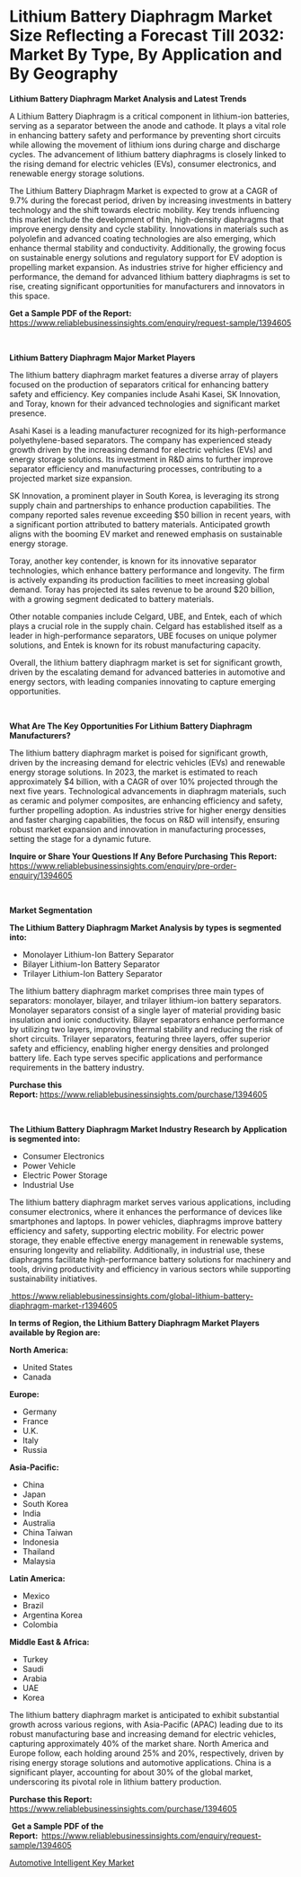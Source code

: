 <p><h1>Lithium Battery Diaphragm Market Size Reflecting a Forecast Till 2032: Market By Type, By Application and By Geography</h1></p><p><strong>Lithium Battery Diaphragm Market Analysis and Latest Trends</strong></p>
<p><p>A Lithium Battery Diaphragm is a critical component in lithium-ion batteries, serving as a separator between the anode and cathode. It plays a vital role in enhancing battery safety and performance by preventing short circuits while allowing the movement of lithium ions during charge and discharge cycles. The advancement of lithium battery diaphragms is closely linked to the rising demand for electric vehicles (EVs), consumer electronics, and renewable energy storage solutions.</p><p>The Lithium Battery Diaphragm Market is expected to grow at a CAGR of 9.7% during the forecast period, driven by increasing investments in battery technology and the shift towards electric mobility. Key trends influencing this market include the development of thin, high-density diaphragms that improve energy density and cycle stability. Innovations in materials such as polyolefin and advanced coating technologies are also emerging, which enhance thermal stability and conductivity. Additionally, the growing focus on sustainable energy solutions and regulatory support for EV adoption is propelling market expansion. As industries strive for higher efficiency and performance, the demand for advanced lithium battery diaphragms is set to rise, creating significant opportunities for manufacturers and innovators in this space.</p></p>
<p><strong>Get a Sample PDF of the Report:&nbsp;</strong> <a href="https://www.reliablebusinessinsights.com/enquiry/request-sample/1394605?utm_campaign=3113&utm_medium=2&utm_source=Github&utm_content=ia&utm_term=22032025&utm_id=lithium-battery-diaphragm">https://www.reliablebusinessinsights.com/enquiry/request-sample/1394605</a></p>
<p>&nbsp;</p>
<p><strong>Lithium Battery Diaphragm Major Market Players</strong></p>
<p><p>The lithium battery diaphragm market features a diverse array of players focused on the production of separators critical for enhancing battery safety and efficiency. Key companies include Asahi Kasei, SK Innovation, and Toray, known for their advanced technologies and significant market presence.</p><p>Asahi Kasei is a leading manufacturer recognized for its high-performance polyethylene-based separators. The company has experienced steady growth driven by the increasing demand for electric vehicles (EVs) and energy storage solutions. Its investment in R&D aims to further improve separator efficiency and manufacturing processes, contributing to a projected market size expansion.</p><p>SK Innovation, a prominent player in South Korea, is leveraging its strong supply chain and partnerships to enhance production capabilities. The company reported sales revenue exceeding $50 billion in recent years, with a significant portion attributed to battery materials. Anticipated growth aligns with the booming EV market and renewed emphasis on sustainable energy storage.</p><p>Toray, another key contender, is known for its innovative separator technologies, which enhance battery performance and longevity. The firm is actively expanding its production facilities to meet increasing global demand. Toray has projected its sales revenue to be around $20 billion, with a growing segment dedicated to battery materials.</p><p>Other notable companies include Celgard, UBE, and Entek, each of which plays a crucial role in the supply chain. Celgard has established itself as a leader in high-performance separators, UBE focuses on unique polymer solutions, and Entek is known for its robust manufacturing capacity.</p><p>Overall, the lithium battery diaphragm market is set for significant growth, driven by the escalating demand for advanced batteries in automotive and energy sectors, with leading companies innovating to capture emerging opportunities.</p></p>
<p>&nbsp;</p>
<p><strong>What Are The Key Opportunities For Lithium Battery Diaphragm Manufacturers?</strong></p>
<p><p>The lithium battery diaphragm market is poised for significant growth, driven by the increasing demand for electric vehicles (EVs) and renewable energy storage solutions. In 2023, the market is estimated to reach approximately $4 billion, with a CAGR of over 10% projected through the next five years. Technological advancements in diaphragm materials, such as ceramic and polymer composites, are enhancing efficiency and safety, further propelling adoption. As industries strive for higher energy densities and faster charging capabilities, the focus on R&D will intensify, ensuring robust market expansion and innovation in manufacturing processes, setting the stage for a dynamic future.</p></p>
<p><strong>Inquire or Share Your Questions If Any Before Purchasing This Report:</strong> <a href="https://www.reliablebusinessinsights.com/enquiry/pre-order-enquiry/1394605?utm_campaign=3113&utm_medium=2&utm_source=Github&utm_content=ia&utm_term=22032025&utm_id=lithium-battery-diaphragm">https://www.reliablebusinessinsights.com/enquiry/pre-order-enquiry/1394605</a></p>
<p>&nbsp;</p>
<p><strong>Market Segmentation</strong></p>
<p><strong>The Lithium Battery Diaphragm Market Analysis by types is segmented into:</strong></p>
<p><ul><li>Monolayer Lithium-Ion Battery Separator</li><li>Bilayer Lithium-Ion Battery Separator</li><li>Trilayer Lithium-Ion Battery Separator</li></ul></p>
<p><p>The lithium battery diaphragm market comprises three main types of separators: monolayer, bilayer, and trilayer lithium-ion battery separators. Monolayer separators consist of a single layer of material providing basic insulation and ionic conductivity. Bilayer separators enhance performance by utilizing two layers, improving thermal stability and reducing the risk of short circuits. Trilayer separators, featuring three layers, offer superior safety and efficiency, enabling higher energy densities and prolonged battery life. Each type serves specific applications and performance requirements in the battery industry.</p></p>
<p><strong>Purchase this Report:&nbsp;</strong><a href="https://www.reliablebusinessinsights.com/purchase/1394605?utm_campaign=3113&utm_medium=2&utm_source=Github&utm_content=ia&utm_term=22032025&utm_id=lithium-battery-diaphragm">https://www.reliablebusinessinsights.com/purchase/1394605</a></p>
<p>&nbsp;</p>
<p><strong>The Lithium Battery Diaphragm Market Industry Research by Application is segmented into:</strong></p>
<p><ul><li>Consumer Electronics</li><li>Power Vehicle</li><li>Electric Power Storage</li><li>Industrial Use</li></ul></p>
<p><p>The lithium battery diaphragm market serves various applications, including consumer electronics, where it enhances the performance of devices like smartphones and laptops. In power vehicles, diaphragms improve battery efficiency and safety, supporting electric mobility. For electric power storage, they enable effective energy management in renewable systems, ensuring longevity and reliability. Additionally, in industrial use, these diaphragms facilitate high-performance battery solutions for machinery and tools, driving productivity and efficiency in various sectors while supporting sustainability initiatives.</p></p>
<p><a href="https://www.reliablebusinessinsights.com/global-lithium-battery-diaphragm-market-r1394605?utm_campaign=3113&utm_medium=2&utm_source=Github&utm_content=ia&utm_term=22032025&utm_id=lithium-battery-diaphragm">&nbsp;https://www.reliablebusinessinsights.com/global-lithium-battery-diaphragm-market-r1394605</a></p>
<p><strong>In terms of Region, the Lithium Battery Diaphragm Market Players available by Region are:</strong></p>
<p>
    <p> <strong> North America: </strong>
        <ul>
            <li>United States</li>
            <li>Canada</li>
        </ul>
        </p> 
    <p> <strong> Europe: </strong>
        <ul>
            <li>Germany</li>
            <li>France</li>
            <li>U.K.</li>
            <li>Italy</li>
            <li>Russia</li>
        </ul>
        </p> 
    <p> <strong> Asia-Pacific: </strong>
        <ul>
            <li>China</li>
            <li>Japan</li>
            <li>South Korea</li>
            <li>India</li>
            <li>Australia</li>
            <li>China Taiwan</li>
            <li>Indonesia</li>
            <li>Thailand</li>
            <li>Malaysia</li>
        </ul>
        </p> 
    <p> <strong> Latin America: </strong>
        <ul>
            <li>Mexico</li>
            <li>Brazil</li>
            <li>Argentina Korea</li>
            <li>Colombia</li>
        </ul>
        </p> 
    <p> <strong> Middle East & Africa: </strong>
        <ul>
            <li>Turkey</li>
            <li>Saudi</li>
            <li>Arabia</li>
            <li>UAE</li>
            <li>Korea</li>
        </ul>
    </p>
    </p>
<p><p>The lithium battery diaphragm market is anticipated to exhibit substantial growth across various regions, with Asia-Pacific (APAC) leading due to its robust manufacturing base and increasing demand for electric vehicles, capturing approximately 40% of the market share. North America and Europe follow, each holding around 25% and 20%, respectively, driven by rising energy storage solutions and automotive applications. China is a significant player, accounting for about 30% of the global market, underscoring its pivotal role in lithium battery production.</p></p>
<p><strong>Purchase this Report: </strong><a href="https://www.reliablebusinessinsights.com/purchase/1394605?utm_campaign=3113&utm_medium=2&utm_source=Github&utm_content=ia&utm_term=22032025&utm_id=lithium-battery-diaphragm">https://www.reliablebusinessinsights.com/purchase/1394605</a></p>
<p>&nbsp;<strong>Get a Sample PDF of the Report:&nbsp;&nbsp;</strong><a href="https://www.reliablebusinessinsights.com/enquiry/request-sample/1394605?utm_campaign=3113&utm_medium=2&utm_source=Github&utm_content=ia&utm_term=22032025&utm_id=lithium-battery-diaphragm">https://www.reliablebusinessinsights.com/enquiry/request-sample/1394605</a></p>
<p><strong></strong></p>
<p><p><a href="https://github.com/donkalucine10/Market-Research-Report-List-1/blob/main/automotive-intelligent-key-market.md?utm_campaign=3113&utm_medium=2&utm_source=Github&utm_content=ia&utm_term=22032025&utm_id=lithium-battery-diaphragm">Automotive Intelligent Key Market</a></p></p>